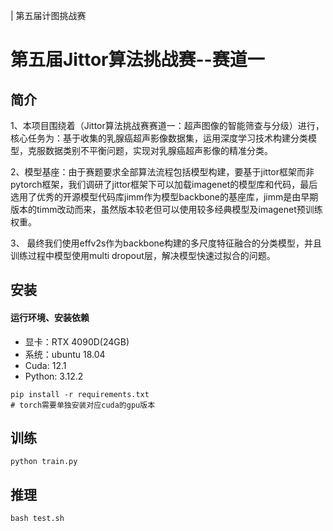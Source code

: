 | 第五届计图挑战赛

#  第五届Jittor算法挑战赛--赛道一

## 简介
1、本项目围绕着（Jittor算法挑战赛赛道一：超声图像的智能筛查与分级）进行，核心任务为：基于收集的乳腺癌超声影像数据集，运用深度学习技术构建分类模型，克服数据类别不平衡问题，实现对乳腺癌超声影像的精准分类。

2、模型基座：由于赛题要求全部算法流程包括模型构建，要基于jittor框架而非pytorch框架，我们调研了jittor框架下可以加载imagenet的模型库和代码，最后选用了优秀的开源模型代码库jimm作为模型backbone的基座库，jimm是由早期版本的timm改动而来，虽然版本较老但可以使用较多经典模型及imagenet预训练权重。

3、 最终我们使用effv2s作为backbone构建的多尺度特征融合的分类模型，并且训练过程中模型使用multi dropout层，解决模型快速过拟合的问题。

## 安装 

#### 运行环境、安装依赖
- 显卡：RTX 4090D(24GB)
- 系统：ubuntu 18.04
- Cuda: 12.1
- Python: 3.12.2

```
pip install -r requirements.txt
# torch需要单独安装对应cuda的gpu版本
```

## 训练

```
python train.py
```

## 推理

```
bash test.sh
```

